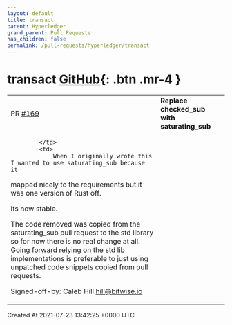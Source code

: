 ```yaml
---
layout: default
title: transact
parent: Hyperledger
grand_parent: Pull Requests
has_children: false
permalink: /pull-requests/hyperledger/transact
---
```


# transact <span class="fs-3 right-align">[GitHub](https://github.com/hyperledger/transact){: .btn .mr-4 }</span>


<div>
    <table>
        <tr>
            <td>
                PR <a href="https://github.com/hyperledger/transact/pull/169" class=".btn">#169</a>
            </td>
            <td>
                <b>
                    Replace checked_sub with saturating_sub
                </b>
            </td>
        </tr>
        <tr>
            <td>
                
            </td>
            <td>
                When I originally wrote this I wanted to use saturating_sub because it
mapped nicely to the requirements but it was one version of Rust off.

Its now stable.

The code removed was copied from the saturating_sub pull request to the
std library so for now there is no real change at all. Going forward relying
on the std lib implementations is preferable to just using unpatched
code snippets copied from pull requests.

Signed-off-by: Caleb Hill <hill@bitwise.io>
            </td>
        </tr>
    </table>
    <div class="right-align">
        Created At 2021-07-23 13:42:25 +0000 UTC
    </div>
</div>

